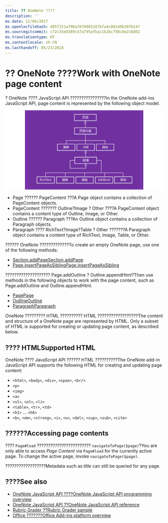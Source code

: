 ```yaml
---
title: ?? OneNote ????
description: ''
ms.date: 12/04/2017
ms.openlocfilehash: d05f251a798a7670983187bfa4c80140b30f6147
ms.sourcegitcommit: c72c35e8389c47a795afbac1b2bcf98c8e216d82
ms.translationtype: HT
ms.contentlocale: zh-CN
ms.lasthandoff: 05/23/2018
---
```

# <a name="work-with-onenote-page-content"></a><span data-ttu-id="67ca9-102">?? OneNote ????</span><span class="sxs-lookup"><span data-stu-id="67ca9-102">Work with OneNote page content</span></span> 

<span data-ttu-id="67ca9-103">? OneNote ???? JavaScript API ????????????????</span><span class="sxs-lookup"><span data-stu-id="67ca9-103">In the OneNote add-ins JavaScript API, page content is represented by the following object model.</span></span>

  ![OneNote ???????](../images/one-note-om-page.png)

- <span data-ttu-id="67ca9-105">Page ?????? PageContent ???</span><span class="sxs-lookup"><span data-stu-id="67ca9-105">A Page object contains a collection of PageContent objects.</span></span>
- <span data-ttu-id="67ca9-106">PageContent ??????? Outline?Image ? Other ????</span><span class="sxs-lookup"><span data-stu-id="67ca9-106">A PageContent object contains a content type of Outline, Image, or Other.</span></span>
- <span data-ttu-id="67ca9-107">Outline ?????? Paragraph ???</span><span class="sxs-lookup"><span data-stu-id="67ca9-107">An Outline object contains a collection of Paragraph objects.</span></span>
- <span data-ttu-id="67ca9-108">Paragraph ???? RichText?Image?Table ? Other ???????</span><span class="sxs-lookup"><span data-stu-id="67ca9-108">A Paragraph object contains a content type of RichText, Image, Table, or Other.</span></span>

<span data-ttu-id="67ca9-109">?????? OneNote ?????????????</span><span class="sxs-lookup"><span data-stu-id="67ca9-109">To create an empty OneNote page, use one of the following methods:</span></span>

- [<span data-ttu-id="67ca9-110">Section.addPage</span><span class="sxs-lookup"><span data-stu-id="67ca9-110">Section.addPage</span></span>](https://dev.office.com/reference/add-ins/onenote/section#addpagetitle-string)
- [<span data-ttu-id="67ca9-111">Page.insertPageAsSibling</span><span class="sxs-lookup"><span data-stu-id="67ca9-111">Page.insertPageAsSibling</span></span>](https://dev.office.com/reference/add-ins/onenote/page#insertpageassiblinglocation-string-title-string)

<span data-ttu-id="67ca9-112">???????????????????? Page.addOutline ? Outline.appendHtml?</span><span class="sxs-lookup"><span data-stu-id="67ca9-112">Then use methods in the following objects to work with the page content, such as Page.addOutline and Outline.appendHtml.</span></span> 

- [<span data-ttu-id="67ca9-113">Page</span><span class="sxs-lookup"><span data-stu-id="67ca9-113">Page</span></span>](https://dev.office.com/reference/add-ins/onenote/page)
- [<span data-ttu-id="67ca9-114">Outline</span><span class="sxs-lookup"><span data-stu-id="67ca9-114">Outline</span></span>](https://dev.office.com/reference/add-ins/onenote/outline)
- [<span data-ttu-id="67ca9-115">Paragraph</span><span class="sxs-lookup"><span data-stu-id="67ca9-115">Paragraph</span></span>](https://dev.office.com/reference/add-ins/onenote/paragraph)

<span data-ttu-id="67ca9-p101">OneNote ????????? HTML ?????????? HTML ??????????????????</span><span class="sxs-lookup"><span data-stu-id="67ca9-p101">The content and structure of a OneNote page are represented by HTML. Only a subset of HTML is supported for creating or updating page content, as described below.</span></span>

## <a name="supported-html"></a><span data-ttu-id="67ca9-118">???? HTML</span><span class="sxs-lookup"><span data-stu-id="67ca9-118">Supported HTML</span></span>

<span data-ttu-id="67ca9-119">OneNote ???? JavaScript API ?????? HTML ??????????</span><span class="sxs-lookup"><span data-stu-id="67ca9-119">The OneNote add-in JavaScript API supports the following HTML for creating and updating page content:</span></span>

- <span data-ttu-id="67ca9-120">`<html>`, `<body>`, `<div>`, `<span>`, `<br/>`</span><span class="sxs-lookup"><span data-stu-id="67ca9-120"></span></span> 
- `<p>`
- `<img>`
- `<a>`
- <span data-ttu-id="67ca9-121">`<ul>`, `<ol>`, `<li>`</span><span class="sxs-lookup"><span data-stu-id="67ca9-121"></span></span> 
- <span data-ttu-id="67ca9-122">`<table>`, `<tr>`, `<td>`</span><span class="sxs-lookup"><span data-stu-id="67ca9-122"></span></span>
- <span data-ttu-id="67ca9-123">`<h1>` ... `<h6>`</span><span class="sxs-lookup"><span data-stu-id="67ca9-123"></span></span>
- <span data-ttu-id="67ca9-124">`<b>`, `<em>`, `<strong>`, `<i>`, `<u>`, `<del>`, `<sup>`, `<sub>`, `<cite>`</span><span class="sxs-lookup"><span data-stu-id="67ca9-124"></span></span>

## <a name="accessing-page-contents"></a><span data-ttu-id="67ca9-125">??????</span><span class="sxs-lookup"><span data-stu-id="67ca9-125">Accessing page contents</span></span>

<span data-ttu-id="67ca9-p102">???? `Page#load` ????????*????*???????????? `navigateToPage($page)`?</span><span class="sxs-lookup"><span data-stu-id="67ca9-p102">You are only able to access *Page Content* via `Page#load` for the currently active page. To change the active  page, invoke `navigateToPage($page)`.</span></span>

<span data-ttu-id="67ca9-128">??????????????????</span><span class="sxs-lookup"><span data-stu-id="67ca9-128">Metadata such as title can still be queried for any page.</span></span>

## <a name="see-also"></a><span data-ttu-id="67ca9-129">????</span><span class="sxs-lookup"><span data-stu-id="67ca9-129">See also</span></span>

- [<span data-ttu-id="67ca9-130">OneNote JavaScript API ????</span><span class="sxs-lookup"><span data-stu-id="67ca9-130">OneNote JavaScript API programming overview</span></span>](onenote-add-ins-programming-overview.md)
- [<span data-ttu-id="67ca9-131">OneNote JavaScript API ??</span><span class="sxs-lookup"><span data-stu-id="67ca9-131">OneNote JavaScript API reference</span></span>](https://dev.office.com/reference/add-ins/onenote/onenote-add-ins-javascript-reference)
- [<span data-ttu-id="67ca9-132">Rubric Grader ??</span><span class="sxs-lookup"><span data-stu-id="67ca9-132">Rubric Grader sample</span></span>](https://github.com/OfficeDev/OneNote-Add-in-Rubric-Grader)
- [<span data-ttu-id="67ca9-133">Office ???????</span><span class="sxs-lookup"><span data-stu-id="67ca9-133">Office Add-ins platform overview</span></span>](../overview/office-add-ins.md)
